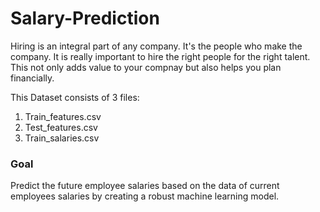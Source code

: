 # Salary-Prediction
Hiring is an integral part of any company. It's the people who make the company. It is really important to hire the right people for the right talent. This not only adds value to your compnay but also helps you plan financially. 

This Dataset consists of 3 files:
1. Train_features.csv
2. Test_features.csv
3. Train_salaries.csv

<h3>Goal</h3>
Predict the future employee salaries based on the data of current employees salaries by creating a robust machine learning model.


